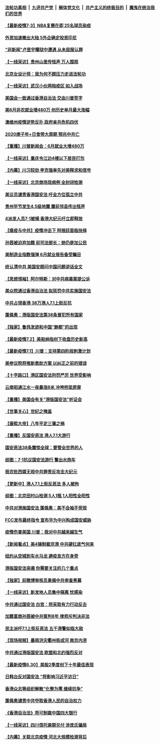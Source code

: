 ####  [法轮功真相](../../../../basic/blob/master/README.md?t=07031302) &nbsp;|&nbsp; [九评共产党](../../../../9ping.md/blob/master/README.md?t=07031302) &nbsp;|&nbsp; [解体党文化](../../../../jtdwh.md/blob/master/README.md?t=07031302)  &nbsp;|&nbsp; [共产主义的终极目的](../../../../gczydzjmd.md/blob/master/README.md?t=07031302) &nbsp;|&nbsp; [魔鬼在统治我们的世界](../../../../mgztzwmdsj.md/blob/master/README.md?t=07031302) 

#### [【最新疫情7·3】NBA复赛在即 25名球员染疫](../pages/nf4514/n12229080.md?t=07031302) 

#### [外资加速撤出大陆 5外企确定投资印尼](../pages/nf4514/n12228682.md?t=07031302) 

#### [“非新闻”卢昱宇曝狱中遭遇 从未屈服认罪](../pages/nf4514/n12227813.md?t=07031302) 

#### [【一线采访】贵州山里传怪声 万人围观](../pages/nf4514/n12228322.md?t=07031302) 

#### [北京女设计师：我为何不顾压力走进法轮功](../pages/nf4514/n12133823.md?t=07031302) 

#### [【一线采访】武汉小伙两陷疫区 如入战场](../pages/nf4514/n12228035.md?t=07031302) 

#### [美国会一致通过香港自治法 交由川普签字](../pages/nf4514/n12228230.md?t=07031302) 

#### [美6月非农就业增480万 创历史单月最大涨幅](../pages/nf4514/n12227911.md?t=07031302) 

#### [澳维州疫情逆势反扑 政府亲共危机四伏](../pages/nf4514/n12227499.md?t=07031302) 

#### [2020庚子年+日食带大周期  预兆中共亡](../pages/nf4514/n12180144.md?t=07031302) 

#### [【重播】川普新闻会：6月就业大增480万](../pages/nf4514/n12227778.md?t=07031302) 

#### [【一线采访】重庆令江边4楼以下居民打包](../pages/nf4514/n12227626.md?t=07031302) 

#### [【内幕】川习较劲 李克强率先对美释求和信号](../pages/nf4514/n12225939.md?t=07031302) 

#### [【一线采访】北京商场现病例 全封闭检测](../pages/nf4514/n12226852.md?t=07031302) 

#### [美议员谴责香港国安法 吁全方位孤立中共](../pages/nf4514/n12227173.md?t=07031302) 

#### [贵州毕节发生4.5级地震 震前邻县传出怪声](../pages/nf4514/n12226452.md?t=07031302) 

#### [4派发人员7·1被捕 香港大纪元吁立即释放](../pages/nf4514/n12226695.md?t=07031302) 

#### [【瘟疫与中共】疫情冲击下 阿根廷面临抉择](../pages/nf4514/n12226223.md?t=07031302) 

#### [孙茜被迫弃加籍 前司法部长：她仍是加公民](../pages/nf4514/n12225823.md?t=07031302) 

#### [美制造业指数强弹 6月就业报告备受瞩目](../pages/nf4514/n12225851.md?t=07031302) 

#### [终认清中共 美国安顾问中国问题讲话全文](../pages/nf4514/n12225398.md?t=07031302) 

#### [【思想领袖】阿尔特斯：对中共病毒案提公诉](../pages/nf4514/n12132039.md?t=07031302) 

#### [美众院通过香港自治法 拟惩罚中共实施国安法](../pages/nf4514/n12225765.md?t=07031302) 

#### [中共占领香港 38万港人7.1上街反抗](../pages/nf4514/n12225818.md?t=07031302) 

#### [蓬佩奥：港版国安法第38条冒犯所有国家](../pages/nf4514/n12225492.md?t=07031302) 

#### [【独家】鲁炜发迹和中国“删都”的出现](../pages/nf4514/n12210635.md?t=07031302) 

#### [【最新疫情7.2】美股纳指创下收盘历史新高](../pages/nf4514/n12225896.md?t=07031302) 

#### [【最新疫情7.1】川普：支持第四阶段刺激计划](../pages/nf4514/n12223137.md?t=07031302) 

#### [美参议院将推新救助方案 以纠正之前的错误](../pages/nf4514/n12224957.md?t=07031302) 

#### [【十字路口】港区国安法刑罚严厉 世界受影响](../pages/nf4514/n12223339.md?t=07031302) 

#### [云南昭通江水一夜暴涨8米 冲垮桥梁房屋](../pages/nf4514/n12224735.md?t=07031302) 

#### [【重播】美国会有关“港版国安法”听证会](../pages/nf4514/n12223128.md?t=07031302) 

#### [【世事关心】世纪之掩盖](../pages/nf4514/n12223498.md?t=07031302) 

#### [【康熙大帝】八年平定三藩之祸](../pages/nf4514/n12138083.md?t=07031302) 

#### [【重播】反国安恶法 港人7.1大游行](../pages/nf4514/n12219819.md?t=07031302) 

#### [国安恶法38条震惊全球：要管全世界的人](../pages/nf4514/n12224164.md?t=07031302) 

#### [组图：7·1抗议国安法游行 警出水炮车](../pages/nf4514/n12224043.md?t=07031302) 

#### [班农批西媒无视中共罪责反攻击大纪元](../pages/nf4514/n12222770.md?t=07031302) 

#### [【更新中】港人7.1上街反恶法 多人被拘](../pages/nf4514/n12224126.md?t=07031302) 

#### [组图：北京田村山检测 5人1瓶 1人阳性全阳性](../pages/nf4514/n12222637.md?t=07031302) 

#### [中共对港施国安法 蓬佩奥：美不会袖手旁观](../pages/nf4514/n12223421.md?t=07031302) 

#### [FCC发布最终指令 宣布华为中兴构成国安威胁](../pages/nf4514/n12222824.md?t=07031302) 

#### [疫情伤害美国 川普：我对中共越来越生气](../pages/nf4514/n12223407.md?t=07031302) 

#### [【新闻看点】美4锤制裁京港 中共硬扛底气何来](../pages/nf4514/n12223141.md?t=07031302) 

#### [纽约从空城到车水马龙  避疫良方在身旁](../pages/nf4514/n12221562.md?t=07031302) 

#### [港版国安法突袭 你需要关注的几个重点](../pages/nf4514/n12222881.md?t=07031302) 

#### [【独家】前微博审核员勇揭中共审查黑幕](../pages/nf4514/n12207542.md?t=07031302) 

#### [【一线采访】新发地人员集中隔离 忧感染](../pages/nf4514/n12222406.md?t=07031302) 

#### [中共通过国安法 白宫：将采取有力行动反击](../pages/nf4514/n12222567.md?t=07031302) 

#### [加籍富商孙茜被中共冤判8年 律师斥判决非法](../pages/nf4514/n12222377.md?t=07031302) 

#### [民主派吁7.1上街反恶法 五千港警如临大敌](../pages/nf4514/n12222323.md?t=07031302) 

#### [【现场视频】暴雨洪灾衢州街成河 南京内涝](../pages/nf4514/n12221984.md?t=07031302) 

#### [中共通过港版国安法 欧盟和北约强烈反对](../pages/nf4514/n12222076.md?t=07031302) 

#### [【最新疫情6.30】美股2季度创下十年最佳表现](../pages/nf4514/n12220711.md?t=07031302) 

#### [日韩台反对国安法 “将影响习近平访日”](../pages/nf4514/n12221801.md?t=07031302) 

#### [香港众志等组织解散“化整为零 继续抗争”](../pages/nf4514/n12221597.md?t=07031302) 

#### [蓬佩奥谴责中共夺取香港人民的自治权力](../pages/nf4514/n12222042.md?t=07031302) 

#### [《香港自治法》将可制裁中国四大银行](../pages/nf4514/n12221322.md?t=07031302) 

#### [【一线采访】四川信托逾期兑付 涉庞氏骗局](../pages/nf4514/n12220984.md?t=07031302) 

#### [【内幕】关联北京疫情 河北大规模检测背后](../pages/nf4514/n12219261.md?t=07031302) 

